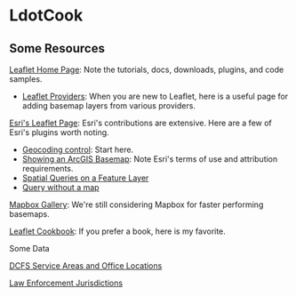 # LdotCook
<h2>Some Resources</h2>
<p>
<a href="https://leafletjs.com/" target="_blank">Leaflet Home Page</a>: Note the tutorials, docs, downloads, plugins, and code samples.
<ul>
<li><a href="https://leaflet-extras.github.io/leaflet-providers/preview/" target="_blank">Leaflet Providers</a>: When you are new to Leaflet, here is a useful page for adding basemap layers from various providers.</li>
</ul>
</p>
<p>
<a href="https://esri.github.io/esri-leaflet/" target="_blank">Esri's Leaflet Page</a>: Esri's contributions are extensive. Here are a few of Esri's plugins worth noting.
<ul>
<li><a href="https://esri.github.io/esri-leaflet/examples/geocoding-control.html" target="_blank">Geocoding control</a>: Start here.</li>
<li><a href="https://esri.github.io/esri-leaflet/examples/showing-a-basemap.html" target="_blank">Showing an ArcGIS Basemap</a>: Note Esri's terms of use and attribution requirements.</li>
<li><a href="https://esri.github.io/esri-leaflet/examples/spatial-queries.html" target="_blank">Spatial Queries on a Feature Layer</a></li>
<li><a href="https://esri.github.io/esri-leaflet/examples/query-no-map.html" target="_blank">Query without a map</a></li>
</ul>
</p>
<p>
<a href="https://www.mapbox.com/gallery/" target="_blank">Mapbox Gallery</a>: We're still considering Mapbox for faster performing basemaps.
</p>
<p>
<a href="https://locatepress.com/lcb" target="_blank">Leaflet Cookbook</a>: If you prefer a book, here is my favorite.
</p>
<p>Some Data</p>
<p>
<a href="https://egis-lacounty.hub.arcgis.com/datasets/dcfs-gis-data-regional-office-service-areas">DCFS Service Areas and Office Locations</a>
</p>
<p>
<a href="https://egis-lacounty.hub.arcgis.com/datasets/law-enforcement-reporting-districts">Law Enforcement Jurisdictions</a>
</p>
